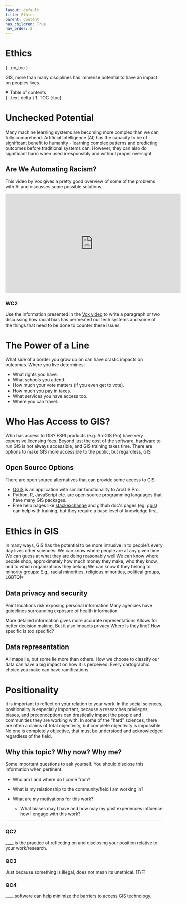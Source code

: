 ```yaml
---
layout: default
title: Ethics
parent: Content
has_children: True
nav_order: 2
---
```


# Ethics
{: .no_toc }

GIS, more than many disciplines has immense potential to have an impact on peoples lives.

<details open markdown="block">
  <summary>
    Table of contents
  </summary>
  {: .text-delta }
1. TOC
{:toc}
</details>

# Unchecked Potential

Many machine learning systems are becoming more complex than we can fully comprehend.  Artificial Intelligence (AI) has the capacity to be of significant benefit to humanity - learning complex patterns and predicting outcomes before traditional systems can.  However, they can also do significant harm when used irresponsibly and without proper oversight.


## Are We Automating Racism?

This video by Vox gives a pretty good overview of some of the problems with AI and discusses some possible solutions.  


<iframe width="560" height="315" src="https://www.youtube.com/embed/Ok5sKLXqynQ" title="YouTube video player" frameborder="0" allow="accelerometer; autoplay; clipboard-write; encrypted-media; gyroscope; picture-in-picture" allowfullscreen></iframe>

### WC2

Use the information presented in the [Vox video](https://www.youtube.com/embed/Ok5sKLXqynQ) to write a paragraph or two discussing how racial bias has permeated our tech systems and some of the things that need to be done to counter these issues.


# The Power of a Line

What side of a border you grow up on can have drastic impacts on outcomes.  Where you live determines:

- What rights you have.
- What schools you attend.
- How much your vote matters (if you even get to vote).
- How much you pay in taxes.
- What services you have access too.
- Where you can travel.

# Who Has Access to GIS? 

Who has access to GIS?  ESRI products (e.g. ArcGIS Pro) have very expensive licensing fees.  Beyond just the cost of the software, hardware to run GIS is not always accessible, and GIS training takes time.  There are options to make GIS more accessible to the public, but regardless, GIS

## Open Source Options

There are open source alternatives that can provide some access to GIS:

* [QGIS](https://qgis.org/en/site/) is an application with similar functionality to ArcGIS Pro.
* Python, R, JavaScript etc. are open source programming languages that have many GIS packages.
* Free help pages like [stackexchange](https://gis.stackexchange.com/) and github doc's pages (eg. [qgis](https://github.com/qgis/QGIS)) can help with training, but they require a base level of knowledge first.


# Ethics in GIS

In many ways, GIS has the potential to be more intrusive in to people’s every day lives other sciences:
We can know where people are at any given time
We can guess at what they are doing reasonably well
We can know where people shop, approximately how much money they make, who they know, and to which organizations they belong
We can know if they belong to minority groups:
E.g., racial minorities, religious minorities, political groups, LGBTQI* 

## Data privacy and security

Point locations risk exposing personal information
Many agencies have guidelines surrounding exposure of health information

More detailed information gives more accurate representations
Allows for better decision making.
But it also impacts privacy
Where is they line?  How specific is too specific?

## Data representation

All maps lie, but some lie more than others.  How we choose to classify our data can have a big impact on how it is perceived.  Every cartographic choice you make can have ramifications.

# Positionality

It is important to reflect on your relation to your work.  In the social sciences, positionality is especially important, because a researches privileges, biases, and preconceptions can drastically impact the people and communities they are working with.  In some of the "hard" sciences, there are often a claims of total objectivity, but complete objectivity is impossible.  No one is completely objective, that must be understood and acknowledged regardless of the field.

## Why this topic? Why now? Why me?

Some important questions to ask yourself.  You should disclose this information when pertinent.

* Who am I and where do I come from? 

* What is my relationship to the community/field I am working in? 

* What are my motivations for this work?
  * What biases may I have and how may my past experiences influence how I engage with this work?



---

### QC2

____ is the practice of reflecting on and disclosing your position relative to your work/research. 


### QC3

Just because something is illegal, does not mean its unethical. [T/F]

### QC4

____ software can help minimize the barriers to access GIS technology.